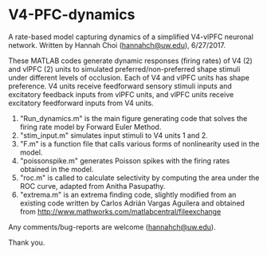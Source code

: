 # V4-PFC-dynamics

A rate-based model capturing dynamics of a simplified V4-vlPFC neuronal network. 
Written by Hannah Choi (hannahch@uw.edu), 6/27/2017.

These MATLAB codes generate dynamic responses (firing rates) of V4 (2)  and vlPFC (2) units to simulated preferred/non-preferred shape stimuli under different levels of occlusion. Each of V4 and vlPFC units has shape preference. V4 units receive feedforward sensory stimuli inputs and excitatory feedback inputs from vlPFC units, and vlPFC units receive excitatory feedforward inputs from V4 units. 
1. "Run_dynamics.m" is the main figure generating code that solves the firing rate model by Forward Euler Method. 
2. "stim_input.m" simulates input stimuli to V4 units 1 and 2.  
3.  "F.m" is a function file that calls various forms of nonlinearity used in the model. 
4. "poissonspike.m" generates Poisson spikes with the firing rates obtained in the model.
5.  "roc.m" is called to calculate selectivity by computing the area under the ROC curve, adapted from Anitha Pasupathy. 
6.  "extrema.m" is an extrema finding code, slightly modified from an existing code written by Carlos Adrián Vargas Aguilera and obtained from http://www.mathworks.com/matlabcentral/fileexchange

 Any comments/bug-reports are welcome (hannahch@uw.edu).  

Thank you.
